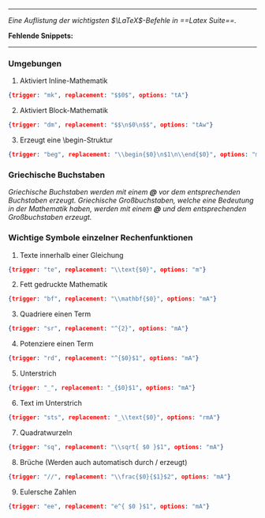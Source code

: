 ***

*Eine Auflistung der wichtigsten $\LaTeX$-Befehle in ==Latex Suite==.*

**Fehlende Snippets:**


***
### Umgebungen

1. Aktiviert Inline-Mathematik

```JSON
{trigger: "mk", replacement: "$$0$", options: "tA"}
```

2. Aktiviert Block-Mathematik

```JSON
{trigger: "dm", replacement: "$$\n$0\n$$", options: "tAw"}
```

3. Erzeugt eine \begin-Struktur

```JSON
{trigger: "beg", replacement: "\\begin{$0}\n$1\n\\end{$0}", options: "mA"}
```

### Griechische Buchstaben

*Griechische Buchstaben werden mit einem **@** vor dem entsprechenden Buchstaben erzeugt. Griechische Großbuchstaben, welche eine Bedeutung in der Mathematik haben, werden mit einem **@** und dem entsprechenden Großbuchstaben erzeugt.*

### Wichtige Symbole einzelner Rechenfunktionen

1. Texte innerhalb einer Gleichung

```JSON
{trigger: "te", replacement: "\\text{$0}", options: "m"}
```

2. Fett gedruckte Mathematik

```JSON
{trigger: "bf", replacement: "\\mathbf{$0}", options: "mA"}
```

3. Quadriere einen Term

```JSON
{trigger: "sr", replacement: "^{2}", options: "mA"}
```

4. Potenziere einen Term

```JSON
{trigger: "rd", replacement: "^{$0}$1", options: "mA"}
```

5. Unterstrich

```JSON
{trigger: "_", replacement: "_{$0}$1", options: "mA"}
```

6. Text im Unterstrich

```JSON
{trigger: "sts", replacement: "_\\text{$0}", options: "rmA"}
```

7. Quadratwurzeln

```JSON
{trigger: "sq", replacement: "\\sqrt{ $0 }$1", options: "mA"}
```

8. Brüche (Werden auch automatisch durch $/$ erzeugt)

```JSON
{trigger: "//", replacement: "\\frac{$0}{$1}$2", options: "mA"}
```

9. Eulersche Zahlen

```JSON
{trigger: "ee", replacement: "e^{ $0 }$1", options: "mA"}
```

